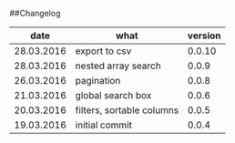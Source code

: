 ##Changelog

| date       |      what                 | version |
|------------|---------------------------|---------|
| 28.03.2016 | export to csv             | 0.0.10   |
| 28.03.2016 | nested array search       | 0.0.9   |
| 26.03.2016 | pagination                | 0.0.8   |
| 21.03.2016 | global search box         | 0.0.6   |
| 20.03.2016 | filters, sortable columns | 0.0.5   |
| 19.03.2016 | initial commit            | 0.0.4   |